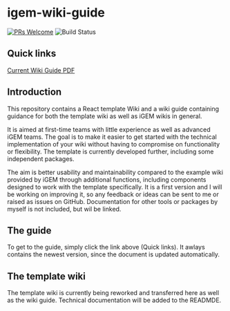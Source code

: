 # igem-wiki-guide

[![PRs Welcome](https://img.shields.io/badge/PRs-welcome-brightgreen.svg?style=flat-square)](http://makeapullrequest.com)
![Build Status](https://github.com/liliana-sanfilippo/igem-wiki-guide/actions/workflows/build-latex.yml/badge.svg)

## Quick links

[Current Wiki Guide PDF](https://liliana-sanfilippo.github.io/igem-wiki-guide/wiki-guide.pdf)


## Introduction 
This repository contains a React template Wiki and a wiki guide containing guidance for both the template wiki as well as iGEM wikis in general. 

It is aimed at first-time teams with little experience as well as advanced iGEM teams.
The goal is to make it easier to get started with the technical implementation of your wiki without having to compromise on functionality or flexibility. 
The template is currently developed further, including some independent packages.

The aim is better usability and maintainability compared to the example wiki provided by iGEM through additional functions, including components designed to work with the template specifically.
It is a first version and I will be working on improving it, so any feedback or ideas can be sent to me or raised as issues on GitHub. 
Documentation for other tools or packages by myself is not included, but wil be linked.

## The guide
To get to the guide, simply click the link above (Quick links). It awlays contains the newest version, since the document is updated automatically. 

## The template wiki
The template wiki is currently being reworked and transferred here as well as the wiki guide. Technical documentation will be added to the READMDE. 
